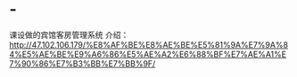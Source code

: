 # -
课设做的宾馆客房管理系统
介绍：http://47.102.106.179/%E8%AF%BE%E8%AE%BE%E5%81%9A%E7%9A%84%E5%AE%BE%E9%A6%86%E5%AE%A2%E6%88%BF%E7%AE%A1%E7%90%86%E7%B3%BB%E7%BB%9F/
